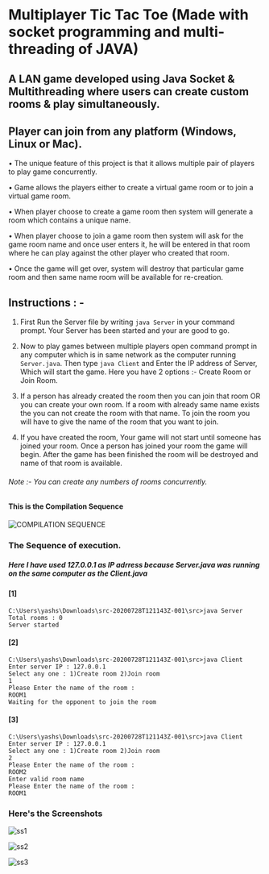 # Multiplayer Tic Tac Toe (Made with socket programming and multi-threading of JAVA)

## A LAN game developed using Java Socket & Multithreading where users can create custom rooms & play simultaneously.
## Player can join from any platform (Windows, Linux or Mac).


•	 The unique feature of this project is that it allows multiple pair of players to play game concurrently.

•	 Game allows the players either to create a virtual game room or to join a virtual game room.

•	 When player choose to create a game room then system will generate a room which contains a unique name.

•	 When player choose to join a game room then system will ask for the game room name and once user enters it, he will be entered in that room where he can play against the other 
player who created that room.

•	 Once the game will get over, system will destroy that particular game room and then same name room will be available for re-creation.

## Instructions : -


1) First Run the Server file by writing `java Server` in your command prompt. Your Server has been started and your are good to go.

2) Now to play games between multiple players open command prompt in any computer which is in same network as the computer running `Server.java`. Then type `java Client` and Enter the IP address of Server, Which will start the game. Here you have 2 options :- Create Room or Join Room.

3) If a person has already created the room then you can join that room OR you can create your own room. If a room with already same name exists the you can not create the room with that name. To join the room you will have to give the name of the room that you want to join.

4) If you have created the room, Your game will not start until someone has joined your room. Once a person has joined your room the game will begin. After the game has been finished the room will be destroyed and name of that room is available.

###### Note :- You can create any numbers of rooms concurrently. 

#### This is the Compilation Sequence

![COMPILATION SEQUENCE](https://user-images.githubusercontent.com/48802492/88671239-b204fd80-d103-11ea-8b0f-80ace65c71f5.jpg)


### The Sequence of execution.

##### Here I have used 127.0.0.1 as IP adrress because Server.java was running on the same computer as the Client.java

#### [1]
```
C:\Users\yashs\Downloads\src-20200728T121143Z-001\src>java Server
Total rooms : 0
Server started
```

#### [2]
```
C:\Users\yashs\Downloads\src-20200728T121143Z-001\src>java Client
Enter server IP : 127.0.0.1
Select any one : 1)Create room 2)Join room
1
Please Enter the name of the room :
ROOM1
Waiting for the opponent to join the room
```

#### [3]
```
C:\Users\yashs\Downloads\src-20200728T121143Z-001\src>java Client
Enter server IP : 127.0.0.1
Select any one : 1)Create room 2)Join room
2
Please Enter the name of the room :
ROOM2
Enter valid room name
Please Enter the name of the room :
ROOM1
```


### Here's the Screenshots

![ss1](https://user-images.githubusercontent.com/48802492/88670739-11164280-d103-11ea-89b8-f98ec353e8bd.png)

![ss2](https://user-images.githubusercontent.com/48802492/88670732-0f4c7f00-d103-11ea-8e8d-5a0e6eee2809.png)

![ss3](https://user-images.githubusercontent.com/48802492/88670737-107dac00-d103-11ea-8b5e-888fb21a7e13.png)



